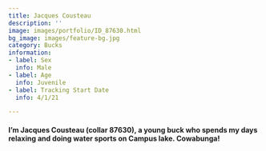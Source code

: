 ```yaml
---
title: Jacques Cousteau
description: ''
image: images/portfolio/ID_87630.html
bg_image: images/feature-bg.jpg
category: Bucks
information:
- label: Sex
  info: Male
- label: Age
  info: Juvenile
- label: Tracking Start Date
  info: 4/1/21

---
```

#### I’m Jacques Cousteau (collar 87630), a young buck who spends my days relaxing and doing water sports on Campus lake. Cowabunga!
